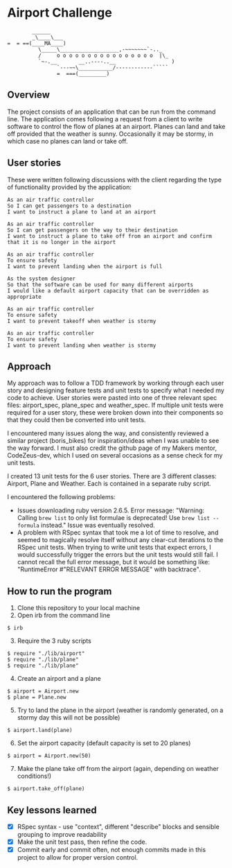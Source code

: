 Airport Challenge
=================

```
        ______
        _\____\___
=  = ==(____MA____)
          \_____\___________________,-~~~~~~~`-.._
          /     o o o o o o o o o o o o o o o o  |\_
          `~-.__       __..----..__                  )
                `---~~\___________/------------`````
                =  ===(_________)

```

Overview
---------

The project consists of an application that can be run from the command line. The application comes following a request from a client to write software to control the flow of planes at an airport. Planes can land and take off provided that the weather is sunny. Occasionally it may be stormy, in which case no planes can land or take off.

User stories
-------

These were written following discussions with the client regarding the type of functionality provided by the application:

```
As an air traffic controller
So I can get passengers to a destination
I want to instruct a plane to land at an airport

As an air traffic controller
So I can get passengers on the way to their destination
I want to instruct a plane to take off from an airport and confirm that it is no longer in the airport

As an air traffic controller
To ensure safety
I want to prevent landing when the airport is full

As the system designer
So that the software can be used for many different airports
I would like a default airport capacity that can be overridden as appropriate

As an air traffic controller
To ensure safety
I want to prevent takeoff when weather is stormy

As an air traffic controller
To ensure safety
I want to prevent landing when weather is stormy
```

Approach
---------

My approach was to follow a TDD framework by working through each user story and designing feature tests and unit tests to specify what I needed my code to achieve. User stories were pasted into one of three relevant spec files: airport_spec, plane_spec and weather_spec. If multiple unit tests were required for a user story, these were broken down into their components so that they could then be converted into unit tests.

I encountered many issues along the way, and consistently reviewed a similar project (boris_bikes) for inspiration/ideas when I was unable to see the way forward. I must also credit the github page of my Makers mentor, CodeZeus-dev, which I used on several occasions as a sense check for my unit tests.

I created 13 unit tests for the 6 user stories. There are 3 different classes: Airport, Plane and Weather. Each is contained in a separate ruby script.

I encountered the following problems:
  - Issues downloading ruby version 2.6.5. Error message: "Warning: Calling `brew list` to only list formulae is deprecated! Use `brew list --formula` instead." Issue was eventually resolved.
  - A problem with RSpec syntax that took me a lot of time to resolve, and seemed to magically resolve itself without any clear-cut iterations to the RSpec unit tests. When trying to write unit tests that expect errors, I would successfully trigger the errors but the unit tests would still fail. I cannot recall the full error message, but it would be something like: "RuntimeError #"RELEVANT ERROR MESSAGE" with backtrace".

How to run the program
-----------------------

1. Clone this repository to your local machine
2. Open irb from the command line  

```
$ irb
```

3. Require the 3 ruby scripts

```
$ require "./lib/airport"
$ require "./lib/plane"
$ require "./lib/plane"
```

4. Create an airport and a plane

```
$ airport = Airport.new
$ plane = Plane.new
```

5. Try to land the plane in the airport (weather is randomly generated, on a stormy day this will not be possible)

```
$ airport.land(plane)
```

6. Set the airport capacity (default capacity is set to 20 planes)

```
$ airport = Airport.new(50)
```

7. Make the plane take off from the airport (again, depending on weather conditions!)

```
$ airport.take_off(plane)
```

Key lessons learned
--------------------
- [x] RSpec syntax - use "context", different "describe" blocks and sensible grouping to improve readability
- [x] Make the unit test pass, then refine the code.
- [x] Commit early and commit often, not enough commits made in this project to allow for proper version control.
